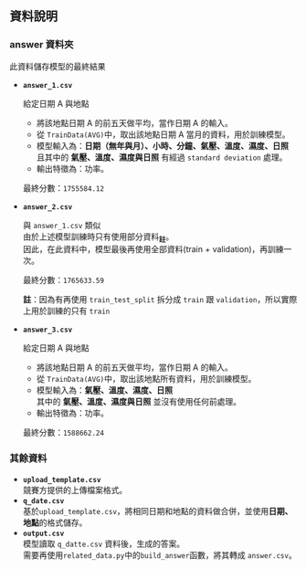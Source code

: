 ##  資料說明

### answer 資料夾

此資料儲存模型的最終結果

* **```answer_1.csv```**  

    給定日期 A 與地點
    * 將該地點日期 A 的前五天做平均，當作日期 A 的輸入。
    * 從 ```TrainData(AVG)```中，取出該地點日期 A 當月的資料，用於訓練模型。
    * 模型輸入為：**日期（無年與月）、小時、分鐘、氣壓、溫度、濕度、日照**  
        且其中的 **氣壓、溫度、濕度與日照** 有經過 ```standard deviation``` 處理。
    * 輸出特徵為：功率。

    最終分數：```1755584.12```


* **```answer_2.csv```**  

    與 ```answer_1.csv``` 類似  
    由於上述模型訓練時只有使用部分資料<sub>**註**</sub>。  
    因此，在此資料中，模型最後再使用全部資料(train + validation)，再訓練一次。

    最終分數：```1765633.59```
      
    **註**：因為有再使用 ```train_test_split``` 拆分成 ```train``` 跟 ```validation```，所以實際上用於訓練的只有 ```train```

    
* **```answer_3.csv```**  

    給定日期 A 與地點
    * 將該地點日期 A 的前五天做平均，當作日期 A 的輸入。
    * 從 ```TrainData(AVG)```中，取出該地點所有資料，用於訓練模型。
    * 模型輸入為：**氣壓、溫度、濕度、日照**  
        其中的 **氣壓、溫度、濕度與日照** 並沒有使用任何前處理。
    * 輸出特徵為：功率。

    最終分數：```1588662.24```


### 其餘資料
* **```upload_template.csv```**  
    競賽方提供的上傳檔案格式。
* **```q_date.csv```**  
    基於```upload_template.csv```，將相同日期和地點的資料做合併，並使用**日期、地點**的格式儲存。
* **```output.csv```**  
    模型讀取 ```q_datte.csv``` 資料後，生成的答案。  
    需要再使用```related_data.py```中的```build_answer```函數，將其轉成 ```answer.csv```。